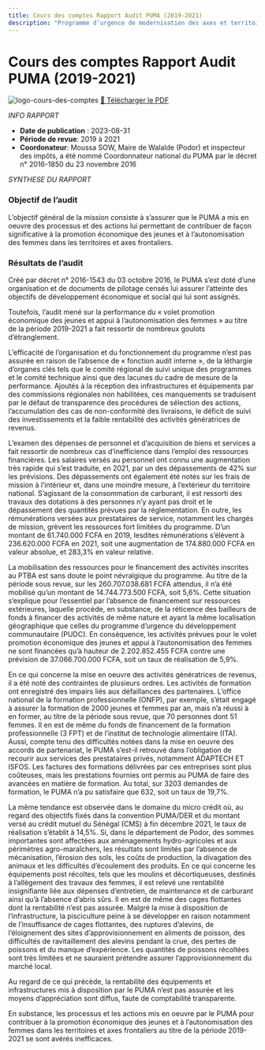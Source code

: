 ```yaml
---
title: Cours des comptes Rapport Audit PUMA (2019-2021)
description: "Programme d’urgence de modernisation des axes et territoires frontaliers (PUMA), gestion de 2019 - 2021"
---
```


# Cours des comptes Rapport Audit PUMA (2019-2021)

![logo-cours-des-comptes](/logos/cour_des_comptes.webp)
<a href="/pdf/rapport-senegal/CC_2023_PUMA.pdf" target="_blank">📄 Télécharger le PDF</a> <span class="i-heroicons-arrow-top-right-on-square"></span>

_INFO RAPPORT_

- **Date de publication** : 2023-08-31
- **Période de revue**: 2019 à 2021
- **Coordonateur**: Moussa SOW, Maire de Walalde (Podor) et inspecteur des impôts, a été nommé Coordonnateur national du PUMA par le décret n° 2016-1850 du 23 novembre 2016

_SYNTHESE DU RAPPORT_

### Objectif de l’audit

L’objectif général de la mission consiste à s’assurer que le PUMA a mis en oeuvre des processus
et des actions lui permettant de contribuer de façon significative à la promotion économique
des jeunes et à l’autonomisation des femmes dans les territoires et axes frontaliers.

### Résultats de l’audit

Créé par décret n° 2016-1543 du 03 octobre 2016, le PUMA s’est doté d’une organisation et de
documents de pilotage censés lui assurer l’atteinte des objectifs de développement économique
et social qui lui sont assignés.

Toutefois, l’audit mené sur la performance du « volet promotion économique des jeunes et
appui à l’autonomisation des femmes » au titre de la période 2019-2021 a fait ressortir de
nombreux goulots d’étranglement.

L’efficacité de l’organisation et du fonctionnement du programme n’est pas assurée en raison
de l’absence de « fonction audit interne », de la léthargie d’organes clés tels que le comité
régional de suivi unique des programmes et le comité technique ainsi que des lacunes du cadre
de mesure de la performance. Ajoutés à la réception des infrastructures et équipements par des
commissions régionales non habilitées, ces manquements se traduisent par le défaut de
transparence des procédures de sélection des actions, l’accumulation des cas de non-conformité
des livraisons, le déficit de suivi des investissements et la faible rentabilité des activités
génératrices de revenus.

L’examen des dépenses de personnel et d’acquisition de biens et services a fait ressortir de
nombreux cas d’inefficience dans l’emploi des ressources financières. Les salaires versés au
personnel ont connu une augmentation très rapide qui s’est traduite, en 2021, par un des
dépassements de 42% sur les prévisions. Des dépassements ont également été notés sur les frais
de mission à l’intérieur et, dans une moindre mesure, à l’extérieur du territoire national.
S’agissant de la consommation de carburant, il est ressorti des travaux des dotations à des
personnes n’y ayant pas droit et le dépassement des quantités prévues par la réglementation. En
outre, les rémunérations versées aux prestataires de service, notamment les chargés de mission,
grèvent les ressources fort limitées du programme. D’un montant de 61.740.000 FCFA en 2019,
lesdites rémunérations s’élèvent à 236.620.000 FCFA en 2021, soit une augmentation de
174.880.000 FCFA en valeur absolue, et 283,3% en valeur relative.

La mobilisation des ressources pour le financement des activités inscrites au PTBA est sans
doute le point névralgique du programme. Au titre de la période sous revue, sur les
260.707.038.681 FCFA attendus, il n’a été mobilisé qu’un montant de 14.744.773.500 FCFA,
soit 5,6%. Cette situation s’explique pour l’essentiel par l’absence de financement sur
ressources extérieures, laquelle procède, en substance, de la réticence des bailleurs de fonds à
financer des activités de même nature et ayant la même localisation géographique que celles du
programme d’urgence du développement communautaire (PUDC). En conséquence, les
activités prévues pour le volet promotion économique des jeunes et appui à l’autonomisation
des femmes ne sont financées qu’à hauteur de 2.202.852.455 FCFA contre une prévision de
37.066.700.000 FCFA, soit un taux de réalisation de 5,9%.

En ce qui concerne la mise en oeuvre des activités génératrices de revenus, il a été noté des
contraintes de plusieurs ordres. Les activités de formation ont enregistré des impairs liés aux
défaillances des partenaires. L’office national de la formation professionnelle (ONFP), par
exemple, s’était engagé à assurer la formation de 2000 jeunes et femmes par an, mais n’a réussi
à en former, au titre de la période sous revue, que 70 personnes dont 51 femmes. Il en est de
même du fonds de financement de la formation professionnelle (3 FPT) et de l’institut de
technologie alimentaire (ITA). Aussi, compte tenu des difficultés notées dans la mise en oeuvre
des accords de partenariat, le PUMA s’est-il retrouvé dans l’obligation de recourir aux services
des prestataires privés, notamment ADAPTECH ET ISFOS. Les factures des formations
délivrées par ces entreprises sont plus coûteuses, mais les prestations fournies ont permis au
PUMA de faire des avancées en matière de formation. Au total, sur 3203 demandes de
formation, le PUMA n’a pu satisfaire que 632, soit un taux de 19,7%.

La même tendance est observée dans le domaine du micro crédit où, au regard des objectifs
fixés dans la convention PUMA/DER et du montant versé au crédit mutuel du Sénégal (CMS)
à fin décembre 2021, le taux de réalisation s’établit à 14,5%. Si, dans le département de Podor,
des sommes importantes sont affectées aux aménagements hydro-agricoles et aux périmètres
agro-maraîchers, les résultats sont limités par l’absence de mécanisation, l’érosion des sols, les
coûts de production, la divagation des animaux et les difficultés d’écoulement des produits. En
ce qui concerne les équipements post récoltes, tels que les moulins et décortiqueuses, destinés
à l’allègement des travaux des femmes, il est relevé une rentabilité insignifiante liée aux
dépenses d’entretien, de maintenance et de carburant ainsi qu’à l’absence d’abris sûrs. Il en est
de même des cages flottantes dont la rentabilité n’est pas assurée. Malgré la mise à disposition
de l’infrastructure, la pisciculture peine à se développer en raison notamment de l’insuffisance
de cages flottantes, des ruptures d’alevins, de l’éloignement des sites d’approvisionnement en
aliments de poisson, des difficultés de ravitaillement des alevins pendant la crue, des pertes de
poissons et du manque d’expérience. Les quantités de poissons récoltées sont très limitées et ne
sauraient prétendre assurer l’approvisionnement du marché local.

Au regard de ce qui précède, la rentabilité des équipements et infrastructures mis à disposition
par le PUMA n’est pas assurée et les moyens d’appréciation sont diffus, faute de comptabilité
transparente.

En substance, les processus et les actions mis en oeuvre par le PUMA pour contribuer à la
promotion économique des jeunes et à l’autonomisation des femmes dans les territoires et axes
frontaliers au titre de la période 2019-2021 se sont avérés inefficaces.
